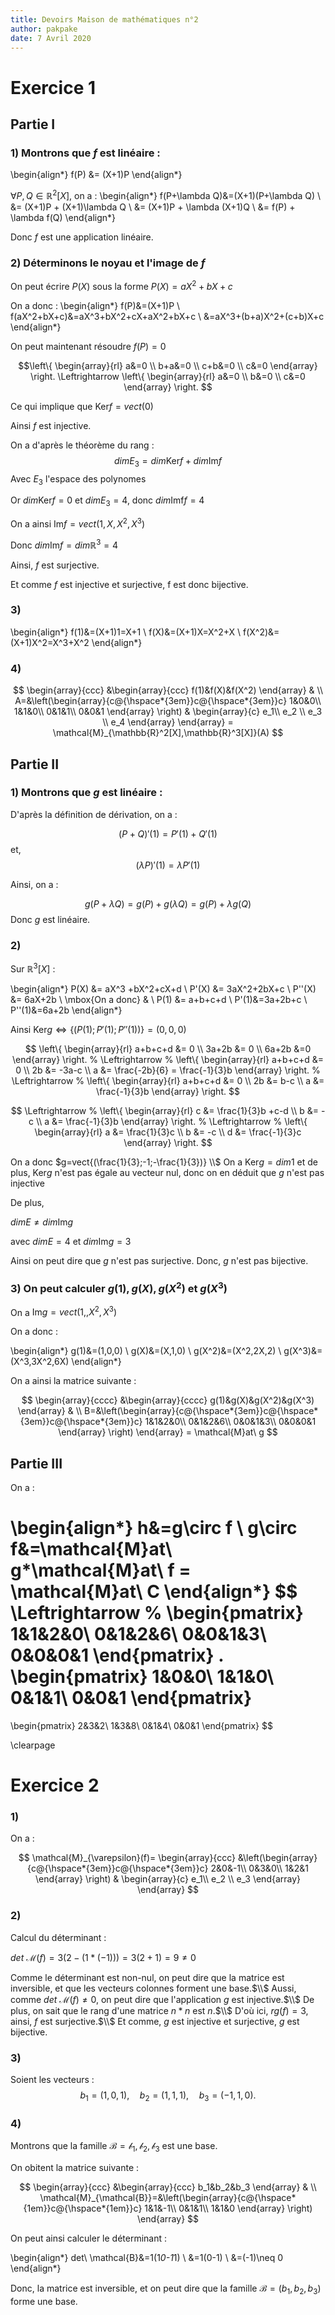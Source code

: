 ```yaml
---
title: Devoirs Maison de mathématiques n°2
author: pakpake
date: 7 Avril 2020
---
```


# Exercice 1
## Partie I
### 1) Montrons que $f$ est linéaire :

\begin{align*}
f(P) &= (X+1)P
\end{align*}

$\forall P, Q \in \mathbb{R}^2[X]$, on a :
\begin{align*}
    f(P+\lambda Q)&=(X+1)(P+\lambda Q) \\
                  &= (X+1)P + (X+1)\lambda Q \\
                  &= (X+1)P + \lambda (X+1)Q \\
                  &= f(P) + \lambda f(Q)
\end{align*}

Donc $f$ est une application linéaire.

### 2) Déterminons le noyau et l'image de $f$

On peut écrire $P(X)$ sous la forme $P(X)=aX^2+bX+c$

On a donc :
\begin{align*}
f(P)&=(X+1)P \\
f(aX^2+bX+c)&=aX^3+bX^2+cX+aX^2+bX+c \\
&=aX^3+(b+a)X^2+(c+b)X+c
\end{align*}

On peut maintenant résoudre $f(P)=0$

$$\left\{
\begin{array}{rl}
a&=0 \\
b+a&=0 \\
c+b&=0 \\
c&=0
\end{array}    
\right.
\Leftrightarrow
\left\{
\begin{array}{rl}
a&=0 \\
b&=0 \\
c&=0
\end{array}    
\right.
$$

Ce qui implique que $\mbox{Ker} f=vect(0)$

Ainsi $f$ est injective.

On a d'après le théorème du rang :
$$dim E_3=dim \mbox{Ker} f+dim \mbox{Im} f$$
Avec $E_3$ l'espace des polynomes

Or $dim \mbox{Ker} f= 0$ et $dim E_3=4$, donc $dim \mbox{Imf} f= 4$

On a ainsi $\mbox{Im} f =vect{(1,X,X^2,X^3)}$

Donc $dim \mbox{Im}f=dim\mathbb{R}^3=4$

Ainsi, $f$ est surjective.

Et comme $f$ est injective et surjective, f est donc bijective.

### 3)
\begin{align*}
f(1)&=(X+1)1=X+1 \\
f(X)&=(X+1)X=X^2+X \\
f(X^2)&=(X+1)X^2=X^3+X^2
\end{align*}

### 4)

$$
\begin{array}{ccc}
  &\begin{array}{ccc} f(1)&f(X)&f(X^2) \end{array} & \\
  A=&\left(\begin{array}{c@{\hspace*{3em}}c@{\hspace*{3em}}c}
            1&0&0\\
            1&1&0\\
            0&1&1\\
            0&0&1 \end{array} \right) & \begin{array}{c} e_1\\ e_2 \\ e_3 \\ e_4 \end{array}
\end{array}
= \mathcal{M}_{\mathbb{R}^2[X],\mathbb{R}^3[X]}(A)
$$

## Partie II

### 1) Montrons que $g$ est linéaire :

D'après la définition de dérivation, on a :

$$(P+Q)'(1)=P'(1)+Q'(1)$$
et,
$$(\lambda P)'(1)=\lambda P'(1)$$

Ainsi, on a :

$$g(P+\lambda Q)=g(P)+g(\lambda Q) = g(P) + \lambda g(Q)$$
Donc $g$ est linéaire.

### 2)
Sur $\mathbb{R}^3[X]$ :

\begin{align*}
P(X) &= aX^3 +bX^2+cX+d \\
P'(X) &= 3aX^2+2bX+c \\
P''(X) &= 6aX+2b \\
\mbox{On a donc} &  \\
P(1) &= a+b+c+d \\
P'(1)&=3a+2b+c \\
P''(1)&=6a+2b
\end{align*}

Ainsi $\mbox{Ker}g \Leftrightarrow \{(P(1);P'(1);P''(1))\} = {(0,0,0)}$

$$
\left\{
\begin{array}{rl}
a+b+c+d &= 0 \\
3a+2b &= 0 \\
6a+2b &=0
\end{array}    
\right.
%
\Leftrightarrow
%
\left\{
\begin{array}{rl}
a+b+c+d &= 0 \\
2b &= -3a-c \\
a &= \frac{-2b}{6} = \frac{-1}{3}b
\end{array}    
\right.
%
\Leftrightarrow
%
\left\{
\begin{array}{rl}
a+b+c+d &= 0 \\
2b &= b-c \\
a &= \frac{-1}{3}b
\end{array}    
\right.
$$

$$
\Leftrightarrow
%
\left\{
\begin{array}{rl}
c &= \frac{1}{3}b +c-d \\
b &= -c \\
a &= \frac{-1}{3}b
\end{array}    
\right.
%
\Leftrightarrow
%
\left\{
\begin{array}{rl}
a &= \frac{1}{3}c \\
b &= -c \\
d &= \frac{-1}{3}c
\end{array}    
\right.
$$

On a donc $g=vect{(\frac{1}{3};-1;-\frac{1}{3})} \\$
On a $\mbox{Ker}g=dim 1$ et de plus, $\mbox{Ker}g$ n'est pas égale au vecteur nul, donc
on en déduit que $g$ n'est pas injective

De plus,

$dim E \neq dim \mbox{Im}g$

avec $dim E = 4$ et $dim \mbox{Im}g = 3$

Ainsi on peut dire que $g$ n'est pas surjective. Donc, $g$ n'est pas bijective.

### 3) On peut calculer $g(1),g(X),g(X^2) \mbox{ et } g(X^3)$

On a $\mbox{Im}g=vect{(1,,X^2,X^3)}$

On a donc : 

\begin{align*}
g(1)&=(1,0,0) \\
g(X)&=(X,1,0) \\
g(X^2)&=(X^2,2X,2) \\
g(X^3)&=(X^3,3X^2,6X)
\end{align*}

On a ainsi la matrice suivante :

$$
\begin{array}{cccc}
  &\begin{array}{cccc} g(1)&g(X)&g(X^2)&g(X^3) \end{array} & \\
  B=&\left(\begin{array}{c@{\hspace*{3em}}c@{\hspace*{3em}}c@{\hspace*{3em}}c}
            1&1&2&0\\
            0&1&2&6\\
            0&0&1&3\\
            0&0&0&1 \end{array} \right)
\end{array}
= \mathcal{M}at\ g
$$

## Partie III

On a :

\begin{align*}
h&=g\circ f \\
g\circ f&=\mathcal{M}at\ g*\mathcal{M}at\ f = \mathcal{M}at\ C
\end{align*}
$$
\Leftrightarrow
%
\begin{pmatrix}
 1&1&2&0\\ 
 0&1&2&6\\ 
 0&0&1&3\\
 0&0&0&1
\end{pmatrix}
.
\begin{pmatrix}
 1&0&0\\ 
 1&1&0\\ 
 0&1&1\\
 0&0&1
\end{pmatrix}
=
\begin{pmatrix}
2&3&2\\
1&3&8\\
0&1&4\\
0&0&1
\end{pmatrix}
$$

\clearpage

# Exercice 2

### 1)

On a :

$$
\mathcal{M}_{\varepsilon}(f)=
\begin{array}{ccc}
  &\left(\begin{array}{c@{\hspace*{3em}}c@{\hspace*{3em}}c}
            2&0&-1\\
            0&3&0\\
            1&2&1 \end{array} \right) & \begin{array}{c} e_1\\ e_2 \\ e_3 \end{array}
\end{array}
$$

### 2)

Calcul du déterminant :

$det\ \mathcal{M}(f)=3(2-(1*(-1)))=3(2+1)=9\neq0$

Comme le déterminant est non-nul, on peut dire que la matrice est inversible, et que les vecteurs colonnes forment une base.$\\$
Aussi, comme $det\ \mathcal{M}(f)\neq0$, on peut dire que l'application $g$ est injective.$\\$
De plus, on sait que le rang d'une matrice $n*n$ est $n$.$\\$
D'où ici, $rg(f)=3$, ainsi, $f$ est surjective.$\\$
Et comme, $g$ est injective et surjective, $g$ est bijective.

### 3)
Soient les vecteurs : $$b_1=(1,0,1),\quad b_2=(1,1,1),\quad b_3=(-1,1,0).$$

### 4)
Montrons que la famille $\mathcal{B={b_1,b_2,b_3}}$ est une base.

On obitent la matrice suivante :


$$
\begin{array}{ccc}
  &\begin{array}{ccc} b_1&b_2&b_3 \end{array} & \\
  \mathcal{M}_{\mathcal{B}}=&\left(\begin{array}{c@{\hspace*{1em}}c@{\hspace*{1em}}c}
            1&1&-1\\
            0&1&1\\
            1&1&0 \end{array} \right) 
\end{array}
$$

On peut ainsi calculer le déterminant :

\begin{align*}
det\ \mathcal{B}&=1(1*0-1*1) \\
&=1(0-1) \\
&=(-1)\neq 0
\end{align*}

Donc, la matrice est inversible, et on peut dire que la famille $\mathcal{B}={(b_1,b_2,b_3)}$ forme une base.


